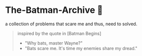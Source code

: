 # The-Batman-Archive :bat:
a collection of problems that scare me and thus, need to solved.

> inspired by the quote in [Batman Begins]
> - "Why bats, master Wayne?"
> - "Bats scare me. It's time my enemies share my dread."
